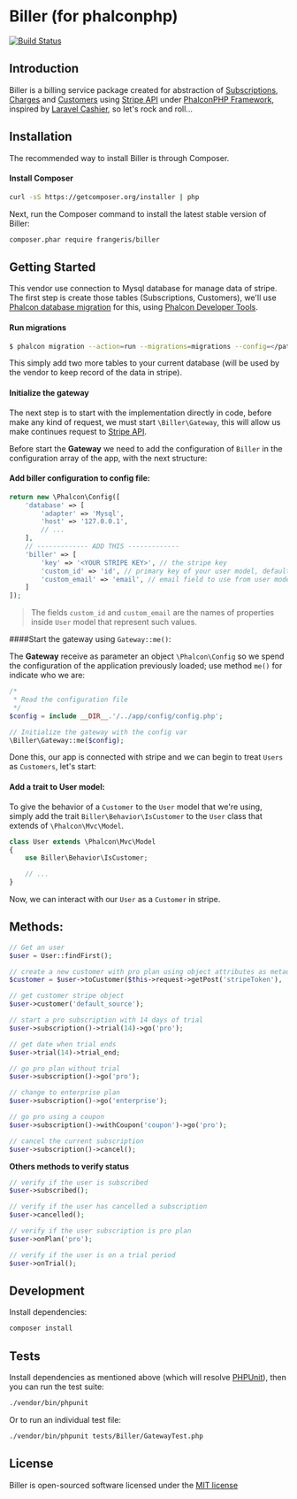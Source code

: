 # Biller (for phalconphp)

[![Build Status](https://travis-ci.org/frangeris/biller.svg?branch=master)](https://travis-ci.org/frangeris/biller)

## Introduction
Biller is a billing service package created for abstraction of [Subscriptions](https://stripe.com/docs/api#subscriptions), [Charges](https://stripe.com/docs/api#intro) and [Customers](https://stripe.com/docs/api#customers) using [Stripe API](https://stripe.com/docs/api#intro) under [PhalconPHP Framework](https://phalconphp.com), inspired by [Laravel Cashier](https://github.com/laravel/cashier), so let's rock and roll...

## Installation
The recommended way to install Biller is through Composer.

#### Install Composer

```sh
curl -sS https://getcomposer.org/installer | php
```

Next, run the Composer command to install the latest stable version of Biller:

```sh
composer.phar require frangeris/biller
```

## Getting Started
This vendor use connection to Mysql database for manage data of stripe. The first step is create those tables (Subscriptions, Customers), we'll use [Phalcon database migration](https://docs.phalconphp.com/en/latest/reference/migrations.html) for this, using [Phalcon Developer Tools](https://docs.phalconphp.com/en/latest/reference/tools.html).

#### Run migrations
```sh
$ phalcon migration --action=run --migrations=migrations --config=</path/to/config.php>
```

This simply add two more tables to your current database (will be used by the vendor to keep record of the data in stripe).


#### Initialize the gateway

The next step is to start with the implementation directly in code, before make any kind of request, we must start `\Biller\Gateway`, this will allow us make continues request to [Stripe API](https://stripe.com/docs/api#intro).

Before start the **Gateway** we need to add the configuration of `Biller` in the configuration array of the app, with the next structure:

#### Add biller configuration to config file:

```php
return new \Phalcon\Config([
    'database' => [
        'adapter' => 'Mysql',
        'host' => '127.0.0.1',
		// ...
    ],
    // ------------- ADD THIS -------------
    'biller' => [
    	'key' => '<YOUR STRIPE KEY>', // the stripe key
    	'custom_id' => 'id', // primary key of your user model, default 'id'
    	'custom_email' => 'email', // email field to use from user model for customers, default 'email'
    ]
]);
```

> The fields `custom_id` and `custom_email` are the names of properties inside `User` model that represent such values.

####Start the gateway using `Gateway::me()`:

The **Gateway** receive as parameter an object `\Phalcon\Config` so we spend the configuration of the application previously loaded; use method `me()` for indicate who we are:

```php
/*
 * Read the configuration file
 */
$config = include __DIR__.'/../app/config/config.php';

// Initialize the gateway with the config var
\Biller\Gateway::me($config);
```

Done this, our app is connected with stripe and we can begin to treat `Users` as `Customers`, let's start:

#### Add a trait to User model:

To give the behavior of a `Customer` to the `User` model that we're using, simply add the trait  `Biller\Behavior\IsCustomer` to the `User` class that extends of `\Phalcon\Mvc\Model`.


```php
class User extends \Phalcon\Mvc\Model
{
    use Biller\Behavior\IsCustomer;

    // ...
}
```

Now, we can interact with our `User` as a `Customer` in stripe.

## Methods:

```php
// Get an user
$user = User::findFirst();

// create a new customer with pro plan using object attributes as metadata in stripe
$customer = $user->toCustomer($this->request->getPost('stripeToken'), 'pro', ['name', 'age', 'phone']);

// get customer stripe object
$user->customer('default_source');

// start a pro subscription with 14 days of trial
$user->subscription()->trial(14)->go('pro');

// get date when trial ends
$user->trial(14)->trial_end;

// go pro plan without trial
$user->subscription()->go('pro');

// change to enterprise plan
$user->subscription()->go('enterprise');

// go pro using a coupon
$user->subscription()->withCoupon('coupon')->go('pro');

// cancel the current subscription
$user->subscription()->cancel();
```

**Others methods to verify status**

```php
// verify if the user is subscribed
$user->subscribed();

// verify if the user has cancelled a subscription
$user->cancelled();

// verify if the user subscription is pro plan
$user->onPlan('pro');

// verify if the user is on a trial period
$user->onTrial();

```

## Development

Install dependencies:

``` bash
composer install
```

## Tests

Install dependencies as mentioned above (which will resolve [PHPUnit](http://packagist.org/packages/phpunit/phpunit)), then you can run the test suite:

```bash
./vendor/bin/phpunit
```

Or to run an individual test file:

```bash
./vendor/bin/phpunit tests/Biller/GatewayTest.php
```

## License
Biller is open-sourced software licensed under the [MIT license](http://opensource.org/licenses/MIT)